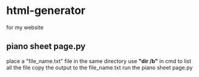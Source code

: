 # html-generator
for my website

## piano sheet page.py
place a "file_name.txt" file in the same directory
use **"dir /b"** in cmd to list all the file
copy the output to the file_name.txt
run the piano sheet page.py
